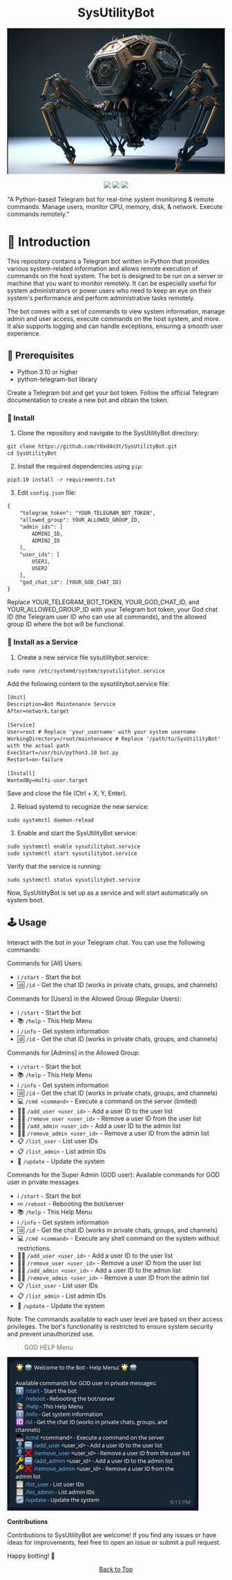 <a id="top"></a>

#

<h1 align="center">
SysUtilityBot
</h1>

<p align="center"> 
  <kbd>
<img src="https://raw.githubusercontent.com/r0xd4n3t/SysUtilityBot/main/img/tbot.png"></img>
  </kbd>
</p>

<p align="center">
<img src="https://img.shields.io/github/last-commit/r0xd4n3t/SysUtilityBot?style=flat">
<img src="https://img.shields.io/github/stars/r0xd4n3t/SysUtilityBot?color=brightgreen">
<img src="https://img.shields.io/github/forks/r0xd4n3t/SysUtilityBot?color=brightgreen">
</p>

"A Python-based Telegram bot for real-time system monitoring &amp; remote commands. Manage users, monitor CPU, memory, disk, &amp; network. Execute commands remotely."

# 📜 Introduction
This repository contains a Telegram bot written in Python that provides various system-related information and allows remote execution of commands on the host system. The bot is designed to be run on a server or machine that you want to monitor remotely. It can be especially useful for system administrators or power users who need to keep an eye on their system's performance and perform administrative tasks remotely.

The bot comes with a set of commands to view system information, manage admin and user access, execute commands on the host system, and more. It also supports logging and can handle exceptions, ensuring a smooth user experience.

## 📝 Prerequisites
- Python 3.10 or higher
- python-telegram-bot library

Create a Telegram bot and get your bot token. Follow the official Telegram documentation to create a new bot and obtain the token.

### 🔄 Install
1. Clone the repository and navigate to the SysUtilityBot directory:
```
git clone https://github.com/r0xd4n3t/SysUtilityBot.git
cd SysUtilityBot
```
2. Install the required dependencies using `pip`:
```
pip3.10 install -r requirements.txt
```
3. Edit `config.json` file:
```
{
    "telegram_token": "YOUR_TELEGRAM_BOT_TOKEN",
    "allowed_group": YOUR_ALLOWED_GROUP_ID,
    "admin_ids": [
        ADMIN1_ID,
        ADMIN2_ID
    ],
    "user_ids": [
        USER1,
        USER2
    ],
    "god_chat_id": [YOUR_GOD_CHAT_ID]
}
```
Replace YOUR_TELEGRAM_BOT_TOKEN, YOUR_GOD_CHAT_ID, and YOUR_ALLOWED_GROUP_ID with your Telegram bot token, your God chat ID (the Telegram user ID who can use all commands), and the allowed group ID where the bot will be functional.

### 🔄 Install as a Service
1. Create a new service file sysutilitybot.service:
```
sudo nano /etc/systemd/system/sysutilitybot.service
```
Add the following content to the sysutilitybot.service file:
```
[Unit]
Description=Bot Maintenance Service
After=network.target

[Service]
User=root # Replace 'your_username' with your system username
WorkingDirectory=/root/maintenance # Replace '/path/to/SysUtilityBot' with the actual path
ExecStart=/usr/bin/python3.10 bot.py
Restart=on-failure

[Install]
WantedBy=multi-user.target
```
Save and close the file (Ctrl + X, Y, Enter).

2. Reload systemd to recognize the new service:
```
sudo systemctl daemon-reload
```
3. Enable and start the SysUtilityBot service:
```
sudo systemctl enable sysutilitybot.service
sudo systemctl start sysutilitybot.service
```
Verify that the service is running:
```
sudo systemctl status sysutilitybot.service
```
Now, SysUtilityBot is set up as a service and will start automatically on system boot.

## 🕹️ Usage
Interact with the bot in your Telegram chat. You can use the following commands:

Commands for [All] Users:

- ℹ️ `/start` - Start the bot
- 🆔 `/id` - Get the chat ID (works in private chats, groups, and channels)

Commands for [Users] in the Allowed Group (Regular Users):

- ℹ️ `/start` - Start the bot
- 📚 `/help` - This Help Menu
- ℹ️ `/info` - Get system information
- 🆔 `/id` - Get the chat ID (works in private chats, groups, and channels)

Commands for [Admins] in the Allowed Group:

- ℹ️ `/start` - Start the bot
- 📚 `/help` - This Help Menu
- ℹ️ `/info` - Get system information
- 🆔 `/id` - Get the chat ID (works in private chats, groups, and channels)
- 💻 `/cmd <command>` - Execute a command on the server (limited)
- 👤🆕 `/add_user <user_id>` - Add a user ID to the user list
- 👤❌ `/remove_user <user_id>` - Remove a user ID from the user list
- 🔑🆕 `/add_admin <user_id>` - Add a user ID to the admin list
- 🔑❌ `/remove_admin <user_id>` - Remove a user ID from the admin list
- 📋 `/list_user` - List user IDs
- 📋 `/list_admin` - List admin IDs
- 🔄 `/update` - Update the system

Commands for the Super Admin (GOD user):
Available commands for GOD user in private messages

- ℹ️ `/start` - Start the bot
- 💤 `/reboot` - Rebooting the bot/server
- 📚 `/help` - This Help Menu
- ℹ️ `/info` - Get system information
- 🆔 `/id` - Get the chat ID (works in private chats, groups, and channels)
- 💻 `/cmd <command>` - Execute any shell command on the system without restrictions.
- 👤🆕 `/add_user <user_id>` - Add a user ID to the user list
- 👤❌ `/remove_user <user_id>` - Remove a user ID from the user list
- 🔑🆕 `/add_admin <user_id>` - Add a user ID to the admin list
- 🔑❌ `/remove_admin <user_id>` - Remove a user ID from the admin list
- 📋 `/list_user` - List user IDs
- 📋 `/list_admin` - List admin IDs
- 🔄 `/update` - Update the system

Note: The commands available to each user level are based on their access privileges. The bot's functionality is restricted to ensure system security and prevent unauthorized use.
> GOD HELP Menu

![](https://raw.githubusercontent.com/r0xd4n3t/SysUtilityBot/main/img/god.png)

**Contributions**

Contributions to SysUtilityBot are welcome! If you find any issues or have ideas for improvements, feel free to open an issue or submit a pull request.

Happy botting! 🤖


<p align="center"><a href=#top>Back to Top</a></p>
